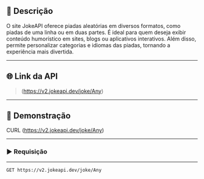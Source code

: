 ## 📌 Descrição

O site JokeAPI oferece piadas aleatórias em diversos formatos, como piadas de uma linha ou em duas partes.
É ideal para quem deseja exibir conteúdo humorístico em sites, blogs ou aplicativos interativos.
Além disso, permite personalizar categorias e idiomas das piadas, tornando a experiência mais divertida.

---

## 🌐 Link da API

> (https://v2.jokeapi.dev/joke/Any)

---

## 🚀 Demonstração
CURL (https://v2.jokeapi.dev/joke/Any)

---

### ▶️ Requisição

---

```http
GET https://v2.jokeapi.dev/joke/Any
